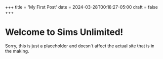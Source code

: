 +++
title = 'My First Post'
date = 2024-03-28T00:18:27-05:00
draft = false
+++
# Welcome to Sims Unlimited!
Sorry, this is just a placeholder and doesn't affect the actual site that is in the making.